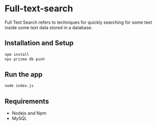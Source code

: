 # Full-text-search

Full Text Search refers to techniques for quickly searching for some text inside some text data stored in a database.

## Installation and Setup
```sh
npm install
npx prisma db push
```

## Run the app
```sh
node index.js
```

## Requirements
- Nodejs and Npm
- MySQL
